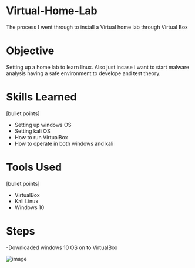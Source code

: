 # Virtual-Home-Lab
The process I went through to install a Virtual home lab through Virtual Box
# Objective
Setting up a home lab to learn linux. Also just incase i want to start malware analysis having  a safe environment to develope and test theory.

# Skills Learned
[bullet points]

- Setting up windows OS
- Setting kali OS
- How to run VirtualBox
- How to operate in both windows and kali 


# Tools Used
[bullet points]

- VirtualBox
- Kali Linux
- Windows 10

# Steps
-Downloaded windows 10 OS on to VirtualBox 

![image](https://github.com/user-attachments/assets/9a84f4c5-6d83-4e29-a08f-2292572d028f)
